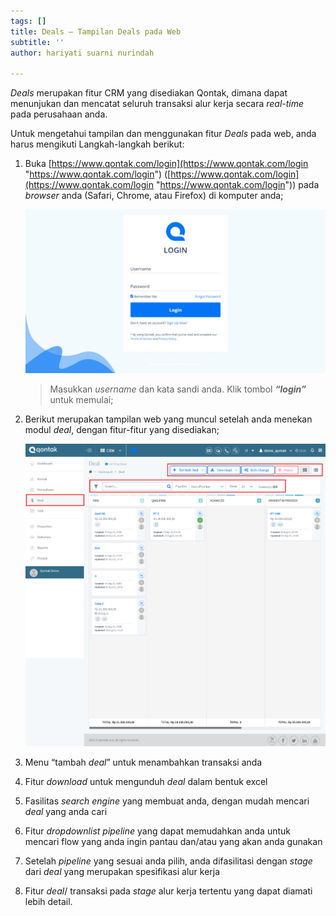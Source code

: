 ```yaml
---
tags: []
title: Deals – Tampilan Deals pada Web
subtitle: ''
author: hariyati suarni nurindah

---
```

_Deals_ merupakan fitur CRM yang disediakan Qontak, dimana dapat menunjukan dan mencatat seluruh transaksi alur kerja secara _real-time_ pada perusahaan anda.

Untuk mengetahui tampilan dan menggunakan fitur _Deals_ pada web, anda harus mengikuti Langkah-langkah berikut:

1. Buka [https://www.qontak.com/login](https://www.qontak.com/login "https://www.qontak.com/login") ([https://www.qontak.com/login](https://www.qontak.com/login "https://www.qontak.com/login")) pada _browser_ anda (Safari, Chrome, atau Firefox) di komputer anda;

   ![](/uploads/screencapture-qontak-login-2021-09-29-11_32_29.png)

   > Masukkan _username_ dan kata sandi anda. Klik tombol **_“login”_** untuk memulai;
2. Berikut merupakan tampilan web yang muncul setelah anda menekan modul _deal_, dengan fitur-fitur yang disediakan;

   ![](/uploads/screencapture-qontak-crm-deals-2021-09-29-11_31_53.png)
3. Menu “tambah _deal_” untuk menambahkan transaksi anda
4. Fitur _download_ untuk mengunduh _deal_ dalam bentuk excel
5. Fasilitas _search engine_ yang membuat anda, dengan mudah mencari _deal_ yang anda cari
6. Fitur _dropdownlist pipeline_ yang dapat memudahkan anda untuk mencari flow yang anda ingin pantau dan/atau yang akan anda gunakan
7. Setelah _pipeline_ yang sesuai anda pilih, anda difasilitasi dengan _stage_ dari _deal_ yang merupakan spesifikasi alur kerja
8. Fitur _deal_/ transaksi pada _stage_ alur kerja tertentu yang dapat diamati lebih detail.